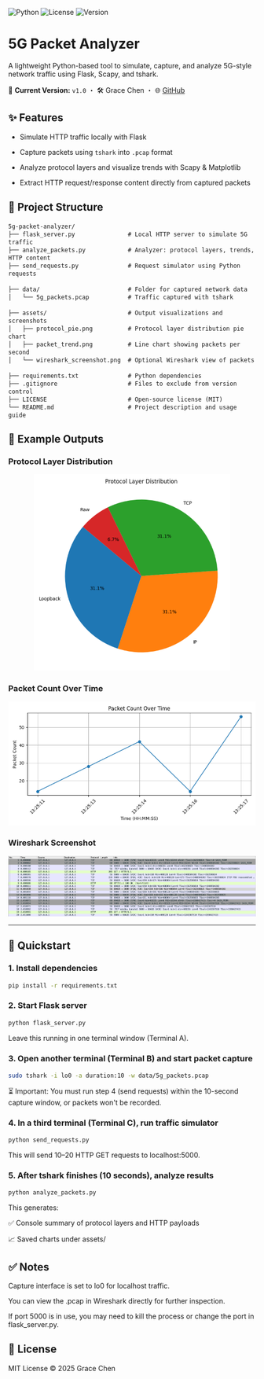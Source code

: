 ![Python](https://img.shields.io/badge/Python-3.8+-blue.svg)
![License](https://img.shields.io/badge/License-MIT-green.svg)
![Version](https://img.shields.io/badge/Version-v1.0-orange.svg)

# 5G Packet Analyzer

A lightweight Python-based tool to simulate, capture, and analyze 5G-style network traffic using Flask, Scapy, and tshark.

📌 **Current Version:** `v1.0` ・ 🛠️ Grace Chen ・ 🌐 [GitHub](https://github.com/chenyurongrace/5g-packet-analyzer)

## ✨ Features

- Simulate HTTP traffic locally with Flask

- Capture packets using `tshark` into `.pcap` format

- Analyze protocol layers and visualize trends with Scapy & Matplotlib

- Extract HTTP request/response content directly from captured packets

## 📁 Project Structure

```
5g-packet-analyzer/
├── flask_server.py               # Local HTTP server to simulate 5G traffic
├── analyze_packets.py            # Analyzer: protocol layers, trends, HTTP content
├── send_requests.py              # Request simulator using Python requests

├── data/                         # Folder for captured network data
│   └── 5g_packets.pcap           # Traffic captured with tshark

├── assets/                       # Output visualizations and screenshots
│   ├── protocol_pie.png          # Protocol layer distribution pie chart
│   ├── packet_trend.png          # Line chart showing packets per second
│   └── wireshark_screenshot.png  # Optional Wireshark view of packets

├── requirements.txt              # Python dependencies
├── .gitignore                    # Files to exclude from version control
├── LICENSE                       # Open-source license (MIT)
└── README.md                     # Project description and usage guide
```

## 🧪 Example Outputs

### Protocol Layer Distribution

<p align="center">
  <img src="assets/protocol_pie.png" alt="Protocol Pie" width="400"/>
</p>

### Packet Count Over Time

<p align="center">
  <img src="assets/packet_trend.png" alt="Packet Trend" width="600"/>
</p>

### Wireshark Screenshot

<p align="center">
  <img src="assets/wireshark_screenshot.png" alt="Wireshark" width="700"/>
</p>

---

## 🚀 Quickstart

### 1. Install dependencies

```bash
pip install -r requirements.txt
```

### 2. Start Flask server

```bash
python flask_server.py
```

Leave this running in one terminal window (Terminal A).

### 3. Open another terminal (Terminal B) and start packet capture

```bash
sudo tshark -i lo0 -a duration:10 -w data/5g_packets.pcap
```

⏳ Important: You must run step 4 (send requests) within the 10-second capture window, or packets won't be recorded.

### 4. In a third terminal (Terminal C), run traffic simulator

```bash
python send_requests.py
```

This will send 10–20 HTTP GET requests to localhost:5000.

### 5. After tshark finishes (10 seconds), analyze results

```bash
python analyze_packets.py
```

This generates:

✅ Console summary of protocol layers and HTTP payloads

📈 Saved charts under assets/

## ✅ Notes

Capture interface is set to lo0 for localhost traffic.

You can view the .pcap in Wireshark directly for further inspection.

If port 5000 is in use, you may need to kill the process or change the port in flask_server.py.

## 📜 License

MIT License
© 2025 Grace Chen
